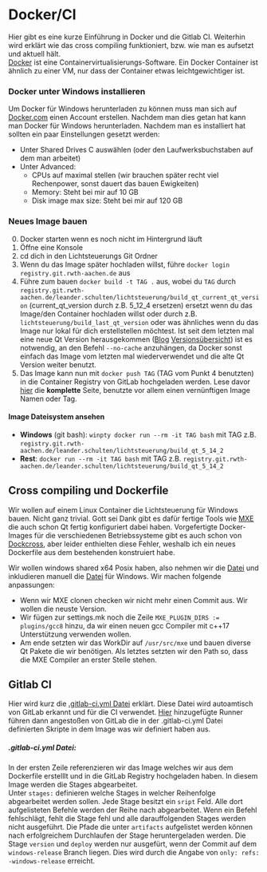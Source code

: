 # Docker/CI
Hier gibt es eine kurze Einführung in Docker und die Gitlab CI. Weiterhin wird erklärt wie das cross compiling funktioniert, bzw. wie man es aufsetzt und aktuell hält.  
[Docker](https://www.docker.com/) ist eine Containervirtualisierungs-Software. Ein Docker Container ist ähnlich zu einer VM, nur dass der Container etwas leichtgewichtiger ist.  

### Docker unter Windows installieren
Um Docker für Windows herunterladen zu können muss man sich auf [Docker.com](https://www.docker.com/) einen Account erstellen. Nachdem man dies getan hat kann man Docker für Windows herunterladen. Nachdem man es installiert hat sollten ein paar Einstellungen gesetzt werden:
 * Unter Shared Drives C auswählen (oder den Laufwerksbuchstaben auf dem man arbeitet)
 * Unter Advanced: 
   * CPUs auf maximal stellen (wir brauchen später recht viel Rechenpower, sonst dauert das bauen Ewigkeiten)
   * Memory: Steht bei mir auf 10 GB
   * Disk image max size: Steht bei mir auf 120 GB

### Neues Image bauen
0. Docker starten wenn es noch nicht im Hintergrund läuft
1. Öffne eine Konsole
2. cd dich in den Lichtsteuerungs Git Ordner
3. Wenn du das Image später hochladen willst, führe `docker login registry.git.rwth-aachen.de` aus
4. Führe zum bauen `docker build -t TAG .` aus, wobei du `TAG` durch `registry.git.rwth-aachen.de/leander.schulten/lichtsteuerung/build_qt_current_qt_version` (current_qt_version durch z.B. 5_12_4 ersetzen) ersetzt wenn du das Image/den Container hochladen willst oder durch z.B. `lichtsteuerung/build_last_qt_version` oder was ähnliches wenn du das Image nur lokal für dich erstellstellen möchtest. Ist seit dem letzten mal eine neue Qt Version herausgekommen ([Blog](https://blog.qt.io/) [Versionsübersicht](https://wiki.qt.io/Template:Release_Information)) ist es notwendig, an den Befehl `--no-cache` anzuhängen, da Docker sonst einfach das Image vom letzten mal wiederverwendet und die alte Qt Version weiter benutzt.  
5. Das Image kann nun mit `docker push TAG` (TAG vom Punkt 4 benutzten) in die Container Registry von GitLab hochgeladen werden. Lese davor [hier](https://git.rwth-aachen.de/leander.schulten/Lichtsteuerung/container_registry) die __komplette__ Seite, benutzte vor allem einen vernünftigen Image Namen oder Tag.

#### Image Dateisystem ansehen
- **Windows** (git bash): `winpty docker run --rm -it TAG bash` mit TAG z.B. `registry.git.rwth-aachen.de/leander.schulten/lichtsteuerung/build_qt_5_14_2`
- **Rest**: `docker run --rm -it TAG bash` mit TAG z.B. `registry.git.rwth-aachen.de/leander.schulten/lichtsteuerung/build_qt_5_14_2`

## Cross compiling und Dockerfile
Wir wollen auf einem Linux Container die Lichtsteuerung für Windows bauen. Nicht ganz trivial. Gott sei Dank gibt es dafür fertige Tools wie [MXE](https://github.com/mxe/mxe) die auch schon Qt fertig konfiguriert dabei haben. Vorgefertigte Docker-Images für die verschiedenen Betriebssysteme gibt es auch schon von [Dockcross](https://github.com/dockcross/dockcross), aber leider enthielten diese Fehler, weshalb ich ein neues Dockerfile aus dem bestehenden konstruiert habe. 

Wir wollen windows shared x64 Posix haben, also nehmen wir die [Datei](https://github.com/dockcross/dockcross/blob/master/windows-shared-x64-posix/Dockerfile.in) und inkludieren manuell die [Datei](https://github.com/dockcross/dockcross/blob/master/common.windows) für Windows. Wir machen folgende anpassungen:
 * Wenn wir MXE clonen checken wir nicht mehr einen Commit aus. Wir wollen die neuste Version.
 * Wir fügen zur settings.mk noch die Zeile `MXE_PLUGIN_DIRS := plugins/gcc8` hinzu, da wir einen neuen gcc Compiler mit c++17 Unterstützung verwenden  wollen.
 * Am ende setzten wir das WorkDir auf `/usr/src/mxe` und bauen diverse Qt Pakete die wir benötigen. Als letztes setzten wir den Path so, dass die MXE Compiler an erster Stelle stehen. 

## Gitlab CI
Hier wird kurz die  [.gitlab-ci.yml Datei](https://git.rwth-aachen.de/leander.schulten/Lichtsteuerung/blob/windows-release/.gitlab-ci.yml) erklärt. Diese Datei wird autoamtisch von GitLab erkannt und für die CI verwendet. 
[Hier](https://git.rwth-aachen.de/leander.schulten/Lichtsteuerung/settings/ci_cd#Runners) hinzugefügte Runner führen dann angestoßen von GitLab die in der .gitlab-ci.yml Datei definierten Skripte in dem Image was wir definiert haben aus.   
##### .gitlab-ci.yml Datei:  
In der ersten Zeile referenzieren wir das Image welches wir aus dem Dockerfile erstelllt und in die GitLab Registry hochgeladen haben. In diesem Image werden die Stages abgearbeitet.  
Unter `stages:` definieren welche Stages in welcher Reihenfolge abgearbeitet werden sollen. 
Jede Stage besitzt ein `sript` Feld. Alle dort aufgelisteten Befehle werden der Reihe nach abgearbeitet. Wenn ein Befehl fehlschlägt, fehlt die Stage fehl und alle darauffolgenden Stages werden nicht ausgeführt.
Die Pfade die unter `artifacts` aufgelistet werden können nach erfolgreichem Durchlaufen der Stage heruntergeladen werden. 
Die Stage `version` und `deploy` werden nur ausgefürt, wenn der Commit auf dem `windows-release` Branch liegen. Dies wird durch die Angabe von `only: refs: -windows-release` erreicht. 